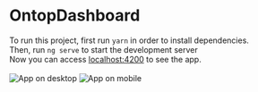 # OntopDashboard

To run this project, first run
`yarn`
in order to install dependencies. <br>
Then, run `ng serve` to start the development server<br>
Now you can access [localhost:4200](http://localhost:4200/) to see the app.
<br> <br>
![App on desktop](https://i.imgur.com/vlJ4IMU.png)
![App on mobile](https://i.imgur.com/HZQW2mx.png)
